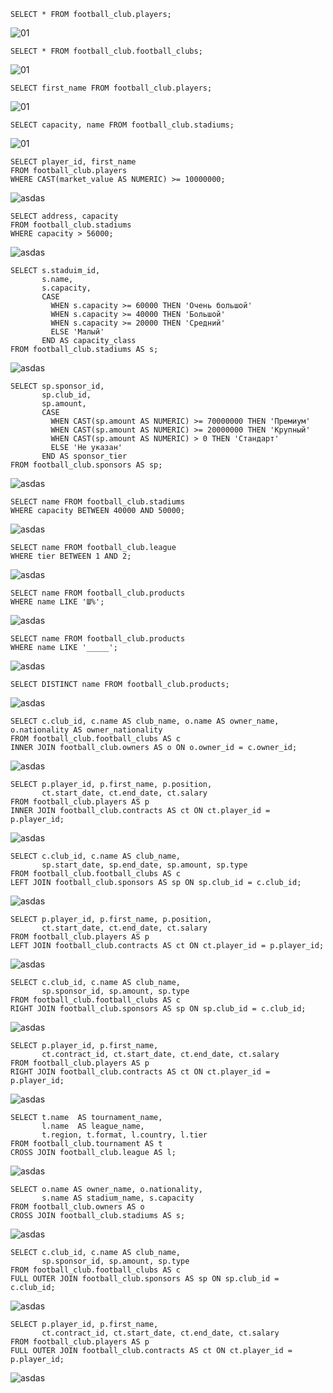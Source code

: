 ```
SELECT * FROM football_club.players;
```
![01](requests/01.jpg)

```
SELECT * FROM football_club.football_clubs;
```
![01](requests/02.jpg)

```
SELECT first_name FROM football_club.players;
```
![01](requests/03.jpg)

```
SELECT capacity, name FROM football_club.stadiums;
```
![01](requests/04.jpg)


```
SELECT player_id, first_name
FROM football_club.players
WHERE CAST(market_value AS NUMERIC) >= 10000000;
```

![asdas](requests/1.jpg)

```
SELECT address, capacity
FROM football_club.stadiums
WHERE capacity > 56000;
```

![asdas](requests/2.jpg)

```
SELECT s.staduim_id,
       s.name,
       s.capacity,
       CASE
         WHEN s.capacity >= 60000 THEN 'Очень большой'
         WHEN s.capacity >= 40000 THEN 'Большой'
         WHEN s.capacity >= 20000 THEN 'Средний'
         ELSE 'Малый'
       END AS capacity_class
FROM football_club.stadiums AS s;
```

![asdas](requests/3.jpg)

```
SELECT sp.sponsor_id,
       sp.club_id,
       sp.amount,
       CASE
         WHEN CAST(sp.amount AS NUMERIC) >= 70000000 THEN 'Премиум'
         WHEN CAST(sp.amount AS NUMERIC) >= 20000000 THEN 'Крупный'
         WHEN CAST(sp.amount AS NUMERIC) > 0 THEN 'Стандарт'
         ELSE 'Не указан'
       END AS sponsor_tier
FROM football_club.sponsors AS sp;
```

![asdas](requests/4.jpg)

```
SELECT name FROM football_club.stadiums
WHERE capacity BETWEEN 40000 AND 50000;
```

![asdas](requests/05.jpg)

```
SELECT name FROM football_club.league
WHERE tier BETWEEN 1 AND 2;
```

![asdas](requests/06.jpg)

```
SELECT name FROM football_club.products
WHERE name LIKE 'Ш%';
```

![asdas](requests/07.jpg)

```
SELECT name FROM football_club.products
WHERE name LIKE '_____';
```
![asdas](requests/08.jpg)

```
SELECT DISTINCT name FROM football_club.products;
```

![asdas](requests/09.jpg)


```
SELECT c.club_id, c.name AS club_name, o.name AS owner_name, o.nationality AS owner_nationality
FROM football_club.football_clubs AS c
INNER JOIN football_club.owners AS o ON o.owner_id = c.owner_id;
```

![asdas](requests/5.jpg)

```
SELECT p.player_id, p.first_name, p.position,
       ct.start_date, ct.end_date, ct.salary
FROM football_club.players AS p
INNER JOIN football_club.contracts AS ct ON ct.player_id = p.player_id;
```

![asdas](requests/6.jpg)

```
SELECT c.club_id, c.name AS club_name,
       sp.start_date, sp.end_date, sp.amount, sp.type
FROM football_club.football_clubs AS c
LEFT JOIN football_club.sponsors AS sp ON sp.club_id = c.club_id;
```

![asdas](requests/7.jpg)

```
SELECT p.player_id, p.first_name, p.position,
       ct.start_date, ct.end_date, ct.salary
FROM football_club.players AS p
LEFT JOIN football_club.contracts AS ct ON ct.player_id = p.player_id;
```

![asdas](requests/8.jpg)

```
SELECT c.club_id, c.name AS club_name,
       sp.sponsor_id, sp.amount, sp.type
FROM football_club.football_clubs AS c
RIGHT JOIN football_club.sponsors AS sp ON sp.club_id = c.club_id;
```

![asdas](requests/9.jpg)

```
SELECT p.player_id, p.first_name,
       ct.contract_id, ct.start_date, ct.end_date, ct.salary
FROM football_club.players AS p
RIGHT JOIN football_club.contracts AS ct ON ct.player_id = p.player_id;
```

![asdas](requests/10.jpg)

```
SELECT t.name  AS tournament_name,
       l.name  AS league_name,
       t.region, t.format, l.country, l.tier
FROM football_club.tournament AS t
CROSS JOIN football_club.league AS l;
```

![asdas](requests/11.jpg)

```
SELECT o.name AS owner_name, o.nationality,
       s.name AS stadium_name, s.capacity
FROM football_club.owners AS o
CROSS JOIN football_club.stadiums AS s;
```

![asdas](requests/12.jpg)

```
SELECT c.club_id, c.name AS club_name,
       sp.sponsor_id, sp.amount, sp.type
FROM football_club.football_clubs AS c
FULL OUTER JOIN football_club.sponsors AS sp ON sp.club_id = c.club_id;
```

![asdas](requests/13.jpg)

```
SELECT p.player_id, p.first_name,
       ct.contract_id, ct.start_date, ct.end_date, ct.salary
FROM football_club.players AS p
FULL OUTER JOIN football_club.contracts AS ct ON ct.player_id = p.player_id;
```

![asdas](requests/14.jpg)